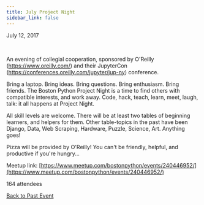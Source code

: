 ```yaml
---
title: July Project Night
sidebar_link: false
---
```


July 12, 2017


   

An evening of collegial cooperation, sponsored by O'Reilly (https://www.oreilly.com/) and their JupyterCon (https://conferences.oreilly.com/jupyter/jup-ny) conference.

Bring a laptop. Bring ideas. Bring questions. Bring enthusiasm. Bring friends. The Boston Python Project Night is a time to find others with compatible interests, and work away. Code, hack, teach, learn, meet, laugh, talk: it all happens at Project Night.

All skill levels are welcome. There will be at least two tables of beginning learners, and helpers for them. Other table-topics in the past have been Django, Data, Web Scraping, Hardware, Puzzle, Science, Art. Anything goes!

Pizza will be provided by O'Reilly! You can't be friendly, helpful, and productive if you're hungry...


Meetup link: [https://www.meetup.com/bostonpython/events/240446952/](https://www.meetup.com/bostonpython/events/240446952/)

164 attendees

[Back to Past Event](past-events.md)